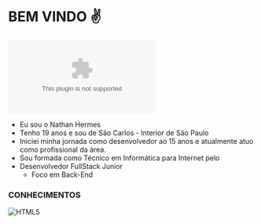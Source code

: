 # BEM VINDO :v:
[![hermesnathan8@gmail.com](hermesnathan8@gmail.com)](https://img.shields.io/badge/hermesnathan8@gmail.com-D14836?style=for-the-badge&logo=gmail&logoColor=white)
<!-- <a href="https://mail.google.com/mail/u/0/#inbox">![Gmail]()</a> -->


- Eu sou o Nathan Hermes
- Tenho 19 anos e sou de São Carlos - Interior de São Paulo
- Iniciei minha jornada como desenvolvedor ao 15 anos e atualmente atuo como profissional da área.
- Sou formada como Técnico em Informática para Internet pelo 
- Desenvolvedor FullStack Junior
  - Foco em Back-End
### CONHECIMENTOS
  ![HTML5](https://img.shields.io/badge/html5-%23E34F26.svg?style=for-the-badge&logo=html5&logoColor=white)

<!---
NathanHermes/NathanHermes is a ✨ special ✨ repository because its `README.md` (this file) appears on your GitHub profile.
You can click the Preview link to take a look at your changes.
--->
